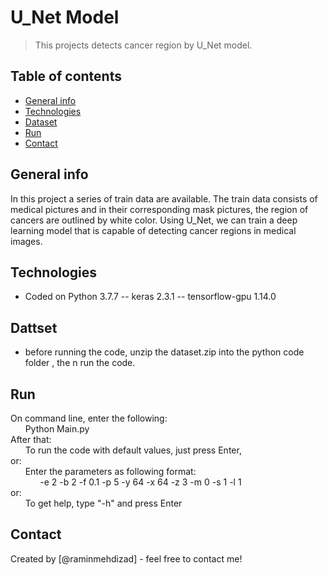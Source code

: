 
# U_Net Model
> This projects detects cancer region by U_Net model.

## Table of contents
* [General info](#general-info)
* [Technologies](#technologies)
* [Dataset](#Dataset)
* [Run](#setup)
* [Contact](#contact)

## General info
In this project a series of train data are available. The train data consists of medical pictures and in their
corresponding mask pictures, the region of cancers are outlined by white color. Using U_Net, we can train a deep learning
model that is capable of detecting cancer regions in medical images.

## Technologies
* Coded on Python 3.7.7 -- keras 2.3.1 -- tensorflow-gpu 1.14.0

## Dattset
* before running the code, unzip the dataset.zip into the python code folder , the n run the code.

## Run
On command line, enter the following:\
&nbsp; &nbsp; &nbsp; Python Main.py\
After that:\
&nbsp; &nbsp; &nbsp; To run the code with default values, just press Enter, \
     or:\
&nbsp; &nbsp; &nbsp; Enter the parameters as following format:\
&nbsp; &nbsp; &nbsp; &nbsp; &nbsp; &nbsp; -e 2 -b 2 -f 0.1 -p 5 -y 64 -x 64 -z 3 -m 0 -s 1 -l 1 \
     or:\
&nbsp; &nbsp; &nbsp; To get help, type "-h" and press Enter 
     

## Contact
Created by [@raminmehdizad] - feel free to contact me!
